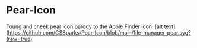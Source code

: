 # Pear-Icon
Toung and cheek pear icon parody to the Apple Finder icon
![alt text](https://github.com/GSSparks/Pear-Icon/blob/main/file-manager-pear.svg?(raw=true)
